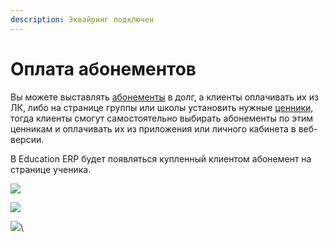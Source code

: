 ```yaml
---
description: Эквайринг подключен
---
```


# Оплата абонементов

Вы можете выставлять [абонементы](../abonementy/) в долг, а клиенты оплачивать их из ЛК, либо на странице группы или школы установить нужные [ценники](../abonementy/cenniki/), тогда клиенты смогут самостоятельно выбирать абонементы по этим ценникам и оплачивать их из приложения или личного кабинета в веб-версии.

В Education ERP будет появляться купленный клиентом абонемент на странице ученика.

![](../.gitbook/assets/Screenshot\_182.png)

![](../.gitbook/assets/Screenshot\_183.png)

![](../.gitbook/assets/Screenshot\_184.png)\
